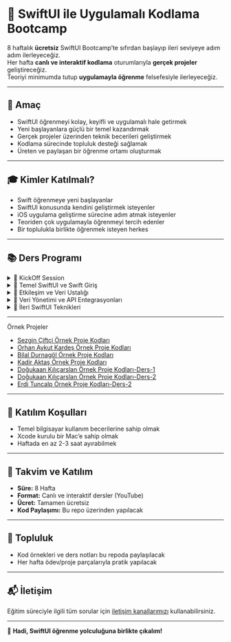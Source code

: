 # 🎉 SwiftUI ile Uygulamalı Kodlama Bootcamp

8 haftalık **ücretsiz** SwiftUI Bootcamp’te sıfırdan başlayıp ileri seviyeye adım adım ilerleyeceğiz.  
Her hafta **canlı ve interaktif kodlama** oturumlarıyla **gerçek projeler** geliştireceğiz.  
Teoriyi minimumda tutup **uygulamayla öğrenme** felsefesiyle ilerleyeceğiz.

---

## 🎯 Amaç
- SwiftUI öğrenmeyi kolay, keyifli ve uygulamalı hale getirmek  
- Yeni başlayanlara güçlü bir temel kazandırmak  
- Gerçek projeler üzerinden teknik becerileri geliştirmek  
- Kodlama sürecinde topluluk desteği sağlamak  
- Üreten ve paylaşan bir öğrenme ortamı oluşturmak  

---

## 🎓 Kimler Katılmalı?
- Swift öğrenmeye yeni başlayanlar  
- SwiftUI konusunda kendini geliştirmek isteyenler  
- iOS uygulama geliştirme sürecine adım atmak isteyenler  
- Teoriden çok uygulamayla öğrenmeyi tercih edenler  
- Bir toplulukla birlikte öğrenmek isteyen herkes  

---

## 📚 Ders Programı

<details>
<summary>📅 KickOff Session</summary>

- [🎥 Yayın Kaydı](https://www.youtube.com/live/hYk4lX6FPyE?si=L7kRzaObSj3S09Z7)
</details>

<details>
<summary>📅 Temel SwiftUI ve Swift Giriş</summary>

- [🎥 Ders-1 — Modern Programlamanın Temelleri](https://www.youtube.com/live/S7VwNftIrCo?si=nQekYnozekHYiVEj)  
- [🎥 Ders-2 — Olmazsa Olmaz OOP Mantığı](https://www.youtube.com/live/ikzdvQuMVM0?si=J1cZRvOlc4Jtjbfr)  
- [🎥 Ders-3 — Webinar: Anıl Taşkıran](https://www.youtube.com/live/wvCmC_TL9lw?si=ECxKFPHx3ewtnKfT)  
- [🎥 Ders-4 — SwiftLayout Tasarımı](https://www.youtube.com/live/VhRuVDSEgjQ?si=P0f9AO7wrXuanokY)   
</details>

<details>
<summary>📅 Etkileşim ve Veri Ustalığı</summary>

- [🎥 Ders-5 — Webinar: Meryem Şahin](https://www.youtube.com/live/5ZuxLxstTV0?si=OOxaerTsPZYIl4rV)  
- [🎥 Ders-6 — State Yönetimi](https://www.youtube.com/live/ox4PrP8my9w?si=djlJ947PHu2ZBgWP)
- [🎥 Ders-6 — Webiar: Fatih Durmaz](https://www.youtube.com/live/xdKtBMMFQGA?si=2WPOslVW9f-3E2B7)  
- [🎥 Ders-7 — SwiftUI’da Liste Tasarımı](https://www.youtube.com/live/SwNlopo9htQ?si=D9diqRoIbLnjEo8W)  
- [🎥 Ders-8 — MVVM Mimarisi](https://www.youtube.com/live/9MGiE1W7k_g?si=xxM9I8NV_AC2ta3J)  
- [🎥 Ders-9 — Formlar, Modallar ve Detay Sayfaları](https://www.youtube.com/live/UZluQSuwsaA?si=vltb5q7TJD2k6VW7)   
</details>

<details>
<summary>📅 Veri Yönetimi ve API Entegrasyonları</summary>

- [🎥 Ders-10 — UserDefaults Kullanımı](https://www.youtube.com/watch?v=6lnw6h12ZK0)  
- [🎥 Ders-11 — CoreData Kullanımı](https://www.youtube.com/watch?v=vROyiNw07ks)  
- [🎥 Ders-12 — URLSession Kullanımı](https://www.youtube.com/watch?v=V3O2bz0obvM)  
- [🎥 Ders-13 — API Tabanlı Listeleme](https://www.youtube.com/watch?v=5qQ1-qcgf7Q)  
</details>

<details>
<summary>📅 İleri SwiftUI Teknikleri</summary>

- [🎥 Ders-14 — Lokasyon Servisi ile Uygulamalar](https://www.youtube.com/watch?v=8gV5JyZP5XQ)  
- [🎥 Ders-15 — SwiftUI ile Widget Geliştirme](https://www.youtube.com/watch?v=wjHYxzuY2ls)  
</details>

---

<summary>Örnek Projeler</summary>

- [Sezgin Çiftçi Örnek Proje Kodları](Example-Projects/Sezgin-Ciftci)
- [Orhan Aykut Kardeş Örnek Proje Kodları](https://drive.google.com/drive/folders/1zh7fQKegnIpz_FDEd15s6Vz9WlDyLbfB?usp=share_link)
- [Bilal Durnagöl Örnek Proje Kodları](Example-Projects/Bilal-Durnagol)
- [Kadir Aktaş Örnek Proje Kodları](Example-Projects/Kadir-Aktas)
- [Doğukaan Kılıçarslan Örnek Proje Kodları-Ders-1](Example-Projects/Dogukaan-Kılıcarslan)
- [Doğukaan Kılıçarslan Örnek Proje Kodları-Ders-2](Example-Projects/Dogukaan-Kılıcarslan-2)
- [Erdi Tuncalp Örnek Proje Kodları-Ders-2](Example-Projects/Erdi-Tuncalp)

</details>

---

## 📌 Katılım Koşulları
- Temel bilgisayar kullanım becerilerine sahip olmak  
- Xcode kurulu bir Mac’e sahip olmak  
- Haftada en az 2-3 saat ayırabilmek  

---

## 📅 Takvim ve Katılım
- **Süre:** 8 Hafta  
- **Format:** Canlı ve interaktif dersler (YouTube)  
- **Ücret:** Tamamen ücretsiz  
- **Kod Paylaşımı:** Bu repo üzerinden yapılacak  

---

## 🤝 Topluluk
- Kod örnekleri ve ders notları bu repoda paylaşılacak  
- Her hafta ödev/proje parçalarıyla pratik yapılacak  

---

## 📬 İletişim
Eğitim süreciyle ilgili tüm sorular için [iletişim kanallarımızı](https://lodos.sh/event/15511608891682461095/details) kullanabilirsiniz.

---

🚀 **Hadi, SwiftUI öğrenme yolculuğuna birlikte çıkalım!**











